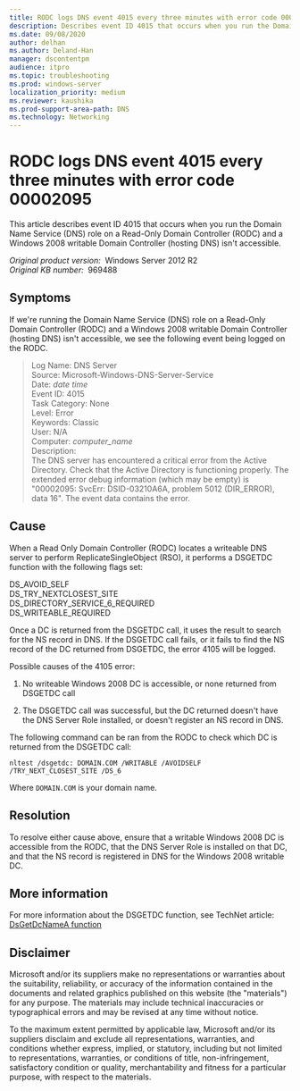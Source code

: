 ```yaml
---
title: RODC logs DNS event 4015 every three minutes with error code 00002095
description: Describes event ID 4015 that occurs when you run the Domain Name Service (DNS) role on a Read-Only Domain Controller (RODC) and a Windows 2008 writable Domain Controller (hosting DNS) isn't accessible.
ms.date: 09/08/2020
author: delhan
ms.author: Deland-Han
manager: dscontentpm
audience: itpro
ms.topic: troubleshooting
ms.prod: windows-server
localization_priority: medium
ms.reviewer: kaushika
ms.prod-support-area-path: DNS
ms.technology: Networking
---
```

# RODC logs DNS event 4015 every three minutes with error code 00002095

This article describes event ID 4015 that occurs when you run the Domain Name Service (DNS) role on a Read-Only Domain Controller (RODC) and a Windows 2008 writable Domain Controller (hosting DNS) isn't accessible.

_Original product version:_ &nbsp;Windows Server 2012 R2  
_Original KB number:_ &nbsp;969488

## Symptoms

If we're running the Domain Name Service (DNS) role on a Read-Only Domain Controller (RODC) and a Windows 2008 writable Domain Controller (hosting DNS) isn't accessible, we see the following event being logged on the RODC.

> Log Name: DNS Server  
Source: Microsoft-Windows-DNS-Server-Service  
Date: *date time*  
Event ID: 4015  
Task Category: None  
Level: Error  
Keywords: Classic  
User: N/A  
Computer: *computer_name*  
Description:  
The DNS server has encountered a critical error from the Active Directory. Check that the Active Directory is functioning properly. The extended error debug information (which may be empty) is "00002095: SvcErr: DSID-03210A6A, problem 5012 (DIR_ERROR), data 16". The event data contains the error.

## Cause

When a Read Only Domain Controller (RODC) locates a writeable DNS server to perform ReplicateSingleObject (RSO), it performs a DSGETDC function with the following flags set:

DS_AVOID_SELF  
DS_TRY_NEXTCLOSEST_SITE  
DS_DIRECTORY_SERVICE_6_REQUIRED  
DS_WRITEABLE_REQUIRED  

Once a DC is returned from the DSGETDC call, it uses the result to search for the NS record in DNS. If the DSGETDC call fails, or it fails to find the NS record of the DC returned from DSGETDC, the error 4105 will be logged.

Possible causes of the 4105 error:

1) No writeable Windows 2008 DC is accessible, or none returned from DSGETDC call

2) The DSGETDC call was successful, but the DC returned doesn't have the DNS Server Role installed, or doesn't register an NS record in DNS.

The following command can be ran from the RODC to check which DC is returned from the DSGETDC call:

```console
nltest /dsgetdc: DOMAIN.COM /WRITABLE /AVOIDSELF /TRY_NEXT_CLOSEST_SITE /DS_6
```
  
Where `DOMAIN.COM` is your domain name.

## Resolution

To resolve either cause above, ensure that a writable Windows 2008 DC is accessible from the RODC, that the DNS Server Role is installed on that DC, and that the NS record is registered in DNS for the Windows 2008 writable DC.

## More information

For more information about the DSGETDC function, see TechNet article:
 [DsGetDcNameA function](https://msdn.microsoft.com/library/ms675983%28vs.85%29.aspx)

## Disclaimer

Microsoft and/or its suppliers make no representations or warranties about the suitability, reliability, or accuracy of the information contained in the documents and related graphics published on this website (the "materials") for any purpose. The materials may include technical inaccuracies or typographical errors and may be revised at any time without notice.

To the maximum extent permitted by applicable law, Microsoft and/or its suppliers disclaim and exclude all representations, warranties, and conditions whether express, implied, or statutory, including but not limited to representations, warranties, or conditions of title, non-infringement, satisfactory condition or quality, merchantability and fitness for a particular purpose, with respect to the materials.
